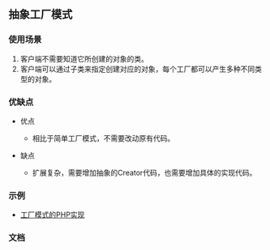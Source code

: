 ## 抽象工厂模式

### 使用场景

1. 客户端不需要知道它所创建的对象的类。
2. 客户端可以通过子类来指定创建对应的对象，每个工厂都可以产生多种不同类型的对象。

### 优缺点
* 优点
  * 相比于简单工厂模式，不需要改动原有代码。

* 缺点
  * 扩展复杂，需要增加抽象的Creator代码，也需要增加具体的实现代码。

### 示例
* [工厂模式的PHP实现](https://github.com/suvllian/learning/tree/master/design-patterns/creational-patterns/factory-method)

### 文档